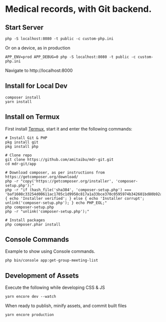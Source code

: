 # Medical records, with Git backend.

## Start Server

    php -S localhost:8080 -t public -c custom-php.ini

Or on a device, as in production

    APP_ENV=prod APP_DEBUG=0 php -S localhost:8080 -t public -c custom-php.ini

Navigate to http://localhost:8000

## Install for Local Dev

    composer install
    yarn install

## Install on Termux

First install [Termux](https://termux.com/), start it and enter the following commands:

    # Install Git & PHP
    pkg install git
    pkg install php

    # Clone repo
    git clone https://github.com/amitaibu/mdr-git.git 
    cd mdr-git/app

    # Download composer, as per instructions from https://getcomposer.org/download/
    php -r "copy('https://getcomposer.org/installer', 'composer-setup.php');"
    php -r "if (hash_file('sha384', 'composer-setup.php') === 'baf1608c33254d00611ac1705c1d9958c817a1a33bce370c0595974b342601bd80b92a3f46067da89e3b06bff421f182') { echo 'Installer verified'; } else { echo 'Installer corrupt'; unlink('composer-setup.php'); } echo PHP_EOL;"
    php composer-setup.php
    php -r "unlink('composer-setup.php');"

    # Install packages
    php composer.phar install    


## Console Commands

Example to show using Console commands.

    php bin/console app:get-group-meeting-list

## Development of Assets

Execute the following while developing CSS & JS

    yarn encore dev --watch

When ready to publish, minify assets, and commit built files

    yarn encore production
